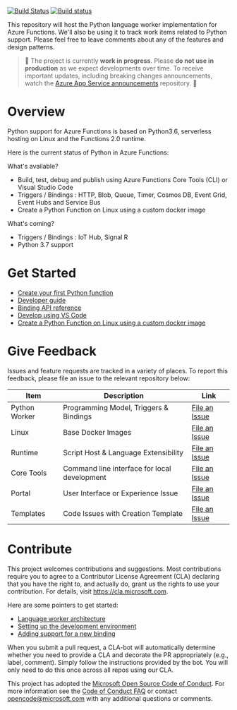 [![Build Status](https://travis-ci.org/Azure/azure-functions-python-worker.svg?branch=master)](https://travis-ci.org/Azure/azure-functions-python-worker)
[![Build status](https://ci.appveyor.com/api/projects/status/github/azure/azure-functions-python-worker?svg=true&branch=master)](https://ci.appveyor.com/project/appsvc/azure-functions-python-worker) 

This repository will host the Python language worker implementation for Azure Functions. We'll also be using it to track work items related to Python support. Please feel free to leave comments about any of the features and design patterns.

> :construction: The project is currently **work in progress**. Please **do not use in production** as we expect developments over time. To receive important updates, including breaking changes announcements, watch the [Azure App Service announcements](https://github.com/Azure/app-service-announcements/issues) repository. :construction:

# Overview

Python support for Azure Functions is based on Python3.6, serverless hosting on Linux and the Functions 2.0 runtime.

Here is the current status of Python in Azure Functions:

What's available?

- Build, test, debug and publish using Azure Functions Core Tools (CLI) or Visual Studio Code
- Triggers / Bindings : HTTP, Blob, Queue, Timer, Cosmos DB, Event Grid, Event Hubs and Service Bus
- Create a Python Function on Linux using a custom docker image

What's coming?

- Triggers / Bindings : IoT Hub, Signal R
- Python 3.7 support

# Get Started

- [Create your first Python function](https://docs.microsoft.com/en-us/azure/azure-functions/functions-create-first-function-python)
- [Developer guide](https://docs.microsoft.com/en-us/azure/azure-functions/functions-reference-python)
- [Binding API reference](https://docs.microsoft.com/en-us/python/api/azure-functions/azure.functions?view=azure-python)
- [Develop using VS Code](https://docs.microsoft.com/en-us/azure/azure-functions/functions-create-first-function-vs-code)
- [Create a Python Function on Linux using a custom docker image](https://docs.microsoft.com/en-us/azure/azure-functions/functions-create-function-linux-custom-image)

# Give Feedback

Issues and feature requests are tracked in a variety of places. To report this feedback, please file an issue to the relevant repository below:

|Item|Description|Link|
|----|-----|-----|
| Python Worker | Programming Model, Triggers & Bindings |[File an Issue](https://github.com/Azure/azure-functions-python-worker/issues)|
| Linux | Base Docker Images |[File an Issue](https://github.com/Azure/azure-functions-docker/issues)|
| Runtime | Script Host & Language Extensibility |[File an Issue](https://github.com/Azure/azure-functions-host/issues)|
| Core Tools | Command line interface for local development |[File an Issue](https://github.com/Azure/azure-functions-core-tools/issues)|
| Portal | User Interface or Experience Issue |[File an Issue](https://github.com/azure/azure-functions-ux/issues)|
| Templates | Code Issues with Creation Template |[File an Issue](https://github.com/Azure/azure-functions-templates/issues)|

# Contribute

This project welcomes contributions and suggestions.  Most contributions require you to agree to a
Contributor License Agreement (CLA) declaring that you have the right to, and actually do, grant us
the rights to use your contribution. For details, visit https://cla.microsoft.com.

Here are some pointers to get started:

- [Language worker architecture](https://github.com/Azure/azure-functions-python-worker/wiki/Worker-Architecture)
- [Setting up the development environment](https://github.com/Azure/azure-functions-python-worker/wiki/Contributor-Guide)
- [Adding support for a new binding](https://github.com/Azure/azure-functions-python-worker/wiki/Adding-support-for-a-new-binding-type)

When you submit a pull request, a CLA-bot will automatically determine whether you need to provide
a CLA and decorate the PR appropriately (e.g., label, comment). Simply follow the instructions
provided by the bot. You will only need to do this once across all repos using our CLA.

This project has adopted the [Microsoft Open Source Code of Conduct](https://opensource.microsoft.com/codeofconduct/).
For more information see the [Code of Conduct FAQ](https://opensource.microsoft.com/codeofconduct/faq/) or
contact [opencode@microsoft.com](mailto:opencode@microsoft.com) with any additional questions or comments.
